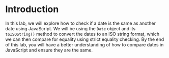 # Introduction

In this lab, we will explore how to check if a date is the same as another date using JavaScript. We will be using the `Date` object and its `toISOString()` method to convert the dates to an ISO string format, which we can then compare for equality using strict equality checking. By the end of this lab, you will have a better understanding of how to compare dates in JavaScript and ensure they are the same.

